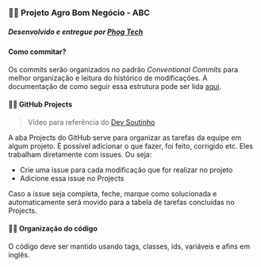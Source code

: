 ### 🐱‍🐉 Projeto Agro Bom Negócio - ABC
##### *Desenvolvido e entregue por* [Phog Tech](https://phogtech.vercel.app/)
#### Como commitar?
Os commits serão organizados no padrão *Conventional Commits* para melhor organização e leitura do histórico de modificações. A documentação de como seguir essa estrutura pode ser lida [aqui](https://www.conventionalcommits.org/pt-br/v1.0.0/).

#### 🐱‍👤 GitHub Projects
> Vídeo para referência do  [Dev Soutinho](https://www.youtube.com/watch?v=WWLH2RgaBwE&t=693s&ab_channel=DevSoutinho)

A aba Projects do GitHub serve para organizar as tarefas da equipe em algum projeto. É possível adicionar o que fazer, foi feito, corrigido etc. Eles trabalham diretamente com issues. Ou seja:
- Crie uma issue para cada modificação que for realizar no projeto
- Adicione essa issue no Projects

Caso a issue seja completa, feche, marque como solucionada e automaticamente será movido para a tabela de tarefas concluídas no Projects.

#### 🐱‍👓 Organização do código
O código deve ser mantido usando tags, classes, ids, variáveis e afins em inglês.